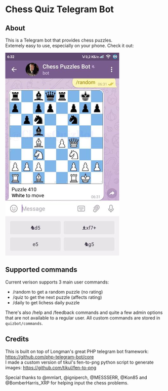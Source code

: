 # Chess Quiz Telegram Bot
## About

This is a Telegram bot that provides chess puzzles. <br/>
Extemely easy to use, especially on your phone. Check it out:

![demo](resources/demo.jpg)

## Supported commands
Current verison supports 3 main user commands:
- /random to get a random puzzle (no rating)
- /quiz to get the next puzzle (affects rating)
- /daily to get lichess daily puzzle

There's also /help and /feedback commands and quite a few admin options that are not available to a regular user.
All custom commands are stored in `quizbot/commands`. 

## Credits
This is built on top of Longman's great PHP telegram bot framework: https://github.com/php-telegram-bot/core<br/>
I made a custom version of tikul's fen-to-png python script to generate images: https://github.com/tikul/fen-to-png

Special thanks to @mmlart, @igniperch, @MESSSERR, @Kon85 and @BomberHarris_XRP for helping input the chess problems.   

[me]: https://github.com/1int

